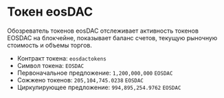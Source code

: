 **Токен** eos**DAC**
===

Обозреватель токенов eosDAC отслеживает активность токенов EOSDAC на блокчейне, показывает баланс счетов, текущую рыночную стоимость и объемы торгов.

 * Контракт токена: `eosdactokens`
 * Символ токена: `EOSDAC`
 * Первоначальное предложение: `1,200,000,000` `EOSDAC`
 * Сожжено токенов: `205,104,745.0238` `EOSDAC`
 * Циркулирующее предложение: `994,895,254.9762` `EOSDAC`
 

